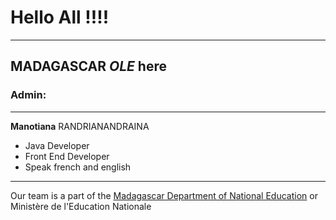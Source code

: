 # Hello All !!!!
---
## __MADAGASCAR__ *OLE* here 

### Admin:
___
__Manotiana__ RANDRIANANDRAINA  
 
 * Java Developer
 * Front End Developer
 * Speak french and english
---
Our team is a part of the [Madagascar Department of National Education](http://www.education.gov.mg/) or Ministère de l'Education Nationale
